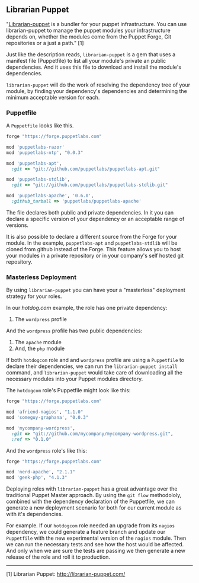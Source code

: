 ## Librarian Puppet

"[Librarian-puppet](http://librarian-puppet.com/) is a bundler for your puppet infrastructure. You can use librarian-puppet to manage the puppet modules your infrastructure depends on, whether the modules come from the Puppet Forge, Git repositories or a just a path." [1]

Just like the description reads, `librarian-puppet` is a gem that uses a manifest file (Puppetfile) to list all your module's private an public dependencies. And it uses this file to download and install the module's dependencies.

`librarian-puppet` will do the work of resolving the dependency tree of your module, by finding your dependency's dependencies and determining the minimum acceptable version for each.

### Puppetfile

A `Puppetfile` looks like this.

```ruby
forge "https://forge.puppetlabs.com"

mod 'puppetlabs-razor'
mod 'puppetlabs-ntp', "0.0.3"

mod 'puppetlabs-apt',
  :git => "git://github.com/puppetlabs/puppetlabs-apt.git"

mod 'puppetlabs-stdlib',
  :git => "git://github.com/puppetlabs/puppetlabs-stdlib.git"

mod 'puppetlabs-apache', '0.6.0',
  :github_tarball => 'puppetlabs/puppetlabs-apache'
```

The file declares both public and private dependencies. In it you can declare a specific version of your dependency or an acceptable range of versions. 

It is also possible to declare a different source from the Forge for your module. In the example, `puppetlabs-apt` and `puppetlabs-stdlib` will be cloned from github instead of the Forge. This feature allows you to host your modules in a private repository or in your company's self hosted git repository.

### Masterless Deployment

By using `librarian-puppet` you can have your a "masterless" deployment strategy for your roles.

In our *hotdog.com* example, the role has one private dependency:
1. The `wordpress` profile

And the `wordpress` profile has two public dependencies:
1. The `apache` module
2. And, the `php` module

If both `hotdogcom` role and and `wordpress` profile are using a `Puppetfile` to declare their dependencies, we can run the `librarian-puppet install` command, and `librarian-puppet` would take care of downloading all the necessary modules into your Puppet modules directory.

The `hotdogcom` role's Puppetfile might look like this:

```ruby
forge "https://forge.puppetlabs.com"

mod 'afriend-nagios', "1.1.0"
mod 'someguy-graphana', "0.0.3"

mod 'mycompany-wordpress',
  :git => "git://github.com/mycompany/mycompany-wordpress.git",
  :ref => "0.1.0"
```

And the `wordpress` role's like this:

```ruby
forge "https://forge.puppetlabs.com"

mod 'nerd-apache', "2.1.1"
mod 'geek-php', "4.1.3"
```

Deploying roles with `librarian-puppet` has a great advantage over the traditional Puppet Master approach. By using the `git flow` methodololy, combined with the dependency declaration of the Puppetfile, we can generate a new deployment scenario for both for our current module as with it's dependencies.

For example. If our `hotdogcom` role needed an upgrade from its `nagios` dependency, we could generate a feature branch and update our `Puppetfile` with the new experimental version of the `nagios` module. Then we can run the necessary tests and see how the host would be affected. And only when we are sure the tests are passing we then generate a new release of the role and roll it to production.




---

[1] Librarian Puppet: http://librarian-puppet.com/